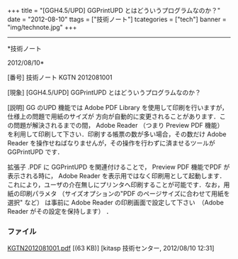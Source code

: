 ﻿+++
title = "[GGH4.5/UPD] GGPrintUPD とはどういうプログラムなのか？"
date = "2012-08-10"
ttags = ["技術ノート"]
tcategories = ["tech"]
banner = "img/technote.jpg"
+++

-----------------------------------------------------------------------------------------------------------------------------

*技術ノート

2012/08/10*


[番号]
技術ノート KGTN 2012081001

[現象]
[GGH4.5/UPD] GGPrintUPD とはどういうプログラムなのか？

[説明]
GG のUPD 機能では Adobe PDF Library
を使用して印刷を行いますが，仕様上の問題で用紙のサイズが
方向が自動的に変更されることがあります．この問題が解決されるまでの間，
Adobe Reader （つまり Preview PDF 機能）
を利用して印刷して下さい．印刷する帳票の数が多い場合，その数だけ Adobe
Reader を操作せねばなりませんが，その操作を行わずに済ませるツールが
GGPrintUPD です．

拡張子 .PDF に GGPrintUPD を関連付けることで， Preview PDF 機能でPDF
が表示される時に， Adobe
Reader
を表示用ではなく印刷用として起動します．これにより，ユーザの介在無しにプリンタへ印刷することが可能です．なお，用紙の印刷パラメタ
（サイズオプションの"PDF のページサイズに合わせて用紙を選択" など）
は事前に Adobe Reader の印刷画面で設定して下さい　（Adobe Reader
がその設定を保持します） ．


### ファイル

 
 


[KGTN2012081001.pdf](http://techreport.kitasp.net/attachments/download/973/KGTN2012081001.pdf)
 [(63 KB)] [kitasp 技術センター, 2012/08/10
12:31]


 


 

